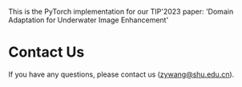 
This is the PyTorch implementation for our TIP'2023 paper: 'Domain Adaptation for Underwater Image Enhancement'

# Contact Us
If you have any questions, please contact us (zywang@shu.edu.cn).
